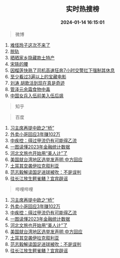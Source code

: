 <div align="center"><h2>实时热搜榜</h2><h4>2024-01-14 16:15:01</h4></div>

> 微博  

1. [难怪玲子这次不来了](https://s.weibo.com/weibo?q=%E9%9A%BE%E6%80%AA%E7%8E%B2%E5%AD%90%E8%BF%99%E6%AC%A1%E4%B8%8D%E6%9D%A5%E4%BA%86&t=31&band_rank=1&Refer=top)<br />
2. [脱轨](https://s.weibo.com/weibo?q=%E8%84%B1%E8%BD%A8&t=31&band_rank=2&Refer=top)<br />
3. [晒晒家乡隐藏款土特产](https://s.weibo.com/weibo?q=%23%E6%99%92%E6%99%92%E5%AE%B6%E4%B9%A1%E9%9A%90%E8%97%8F%E6%AC%BE%E5%9C%9F%E7%89%B9%E4%BA%A7%23&t=31&band_rank=3&Refer=top)<br />
4. [宋轶的腰](https://s.weibo.com/weibo?q=%E5%AE%8B%E8%BD%B6%E7%9A%84%E8%85%B0&t=31&band_rank=4&Refer=top)<br />
5. [因榴莲快熟了司机高速狂奔7小时交警拦下强制其休息](https://s.weibo.com/weibo?q=%23%E5%9B%A0%E6%A6%B4%E8%8E%B2%E5%BF%AB%E7%86%9F%E4%BA%86%E5%8F%B8%E6%9C%BA%E9%AB%98%E9%80%9F%E7%8B%82%E5%A5%947%E5%B0%8F%E6%97%B6%E4%BA%A4%E8%AD%A6%E6%8B%A6%E4%B8%8B%E5%BC%BA%E5%88%B6%E5%85%B6%E4%BC%91%E6%81%AF%23&t=31&band_rank=5&Refer=top)<br />
6. [至少看过3遍以上的宝藏电影](https://s.weibo.com/weibo?q=%E8%87%B3%E5%B0%91%E7%9C%8B%E8%BF%873%E9%81%8D%E4%BB%A5%E4%B8%8A%E7%9A%84%E5%AE%9D%E8%97%8F%E7%94%B5%E5%BD%B1&t=31&band_rank=6&Refer=top)<br />
7. [刘涛 胡歌活到现在真是奇迹](https://s.weibo.com/weibo?q=%E5%88%98%E6%B6%9B%20%E8%83%A1%E6%AD%8C%E6%B4%BB%E5%88%B0%E7%8E%B0%E5%9C%A8%E7%9C%9F%E6%98%AF%E5%A5%87%E8%BF%B9&t=31&band_rank=7&Refer=top)<br />
8. [管泽元余霜食物中毒](https://s.weibo.com/weibo?q=%23%E7%AE%A1%E6%B3%BD%E5%85%83%E4%BD%99%E9%9C%9C%E9%A3%9F%E7%89%A9%E4%B8%AD%E6%AF%92%23&t=31&band_rank=8&Refer=top)<br />
9. [中国女兵入伍前美入伍后飒](https://s.weibo.com/weibo?q=%23%E4%B8%AD%E5%9B%BD%E5%A5%B3%E5%85%B5%E5%85%A5%E4%BC%8D%E5%89%8D%E7%BE%8E%E5%85%A5%E4%BC%8D%E5%90%8E%E9%A3%92%23&t=31&band_rank=9&Refer=top)<br />

> 知乎  


> 百度  

1. [习主席再提中欧之“桥”](https://www.baidu.com/s?wd=%E4%B9%A0%E4%B8%BB%E5%B8%AD%E5%86%8D%E6%8F%90%E4%B8%AD%E6%AC%A7%E4%B9%8B%E2%80%9C%E6%A1%A5%E2%80%9D&sa=fyb_news&rsv_dl=fyb_news)<br />
2. [外卖小哥回应3年赚102万](https://www.baidu.com/s?wd=%E5%A4%96%E5%8D%96%E5%B0%8F%E5%93%A5%E5%9B%9E%E5%BA%943%E5%B9%B4%E8%B5%9A102%E4%B8%87&sa=fyb_news&rsv_dl=fyb_news)<br />
3. [中疾控：得过甲流仍有可能得乙流](https://www.baidu.com/s?wd=%E4%B8%AD%E7%96%BE%E6%8E%A7%EF%BC%9A%E5%BE%97%E8%BF%87%E7%94%B2%E6%B5%81%E4%BB%8D%E6%9C%89%E5%8F%AF%E8%83%BD%E5%BE%97%E4%B9%99%E6%B5%81&sa=fyb_news&rsv_dl=fyb_news)<br />
4. [一图读懂2023年金融统计数据](https://www.baidu.com/s?wd=%E4%B8%80%E5%9B%BE%E8%AF%BB%E6%87%822023%E5%B9%B4%E9%87%91%E8%9E%8D%E7%BB%9F%E8%AE%A1%E6%95%B0%E6%8D%AE&sa=fyb_news&rsv_dl=fyb_news)<br />
5. [河北文旅也开始用“美人计”了](https://www.baidu.com/s?wd=%E6%B2%B3%E5%8C%97%E6%96%87%E6%97%85%E4%B9%9F%E5%BC%80%E5%A7%8B%E7%94%A8%E2%80%9C%E7%BE%8E%E4%BA%BA%E8%AE%A1%E2%80%9D%E4%BA%86&sa=fyb_news&rsv_dl=fyb_news)<br />
6. [美国就台湾地区选举发声明 中方回应](https://www.baidu.com/s?wd=%E7%BE%8E%E5%9B%BD%E5%B0%B1%E5%8F%B0%E6%B9%BE%E5%9C%B0%E5%8C%BA%E9%80%89%E4%B8%BE%E5%8F%91%E5%A3%B0%E6%98%8E+%E4%B8%AD%E6%96%B9%E5%9B%9E%E5%BA%94&sa=fyb_news&rsv_dl=fyb_news)<br />
7. [土耳其空袭伊拉克叙利亚](https://www.baidu.com/s?wd=%E5%9C%9F%E8%80%B3%E5%85%B6%E7%A9%BA%E8%A2%AD%E4%BC%8A%E6%8B%89%E5%85%8B%E5%8F%99%E5%88%A9%E4%BA%9A&sa=fyb_news&rsv_dl=fyb_news)<br />
8. [范志毅解读国足进球被吹：不是误判](https://www.baidu.com/s?wd=%E8%8C%83%E5%BF%97%E6%AF%85%E8%A7%A3%E8%AF%BB%E5%9B%BD%E8%B6%B3%E8%BF%9B%E7%90%83%E8%A2%AB%E5%90%B9%EF%BC%9A%E4%B8%8D%E6%98%AF%E8%AF%AF%E5%88%A4&sa=fyb_news&rsv_dl=fyb_news)<br />
9. [往长江放生鳄雀鳝？宜宾辟谣](https://www.baidu.com/s?wd=%E5%BE%80%E9%95%BF%E6%B1%9F%E6%94%BE%E7%94%9F%E9%B3%84%E9%9B%80%E9%B3%9D%EF%BC%9F%E5%AE%9C%E5%AE%BE%E8%BE%9F%E8%B0%A3&sa=fyb_news&rsv_dl=fyb_news)<br />

> 哔哩哔哩  

1. [习主席再提中欧之“桥”](https://www.baidu.com/s?wd=%E4%B9%A0%E4%B8%BB%E5%B8%AD%E5%86%8D%E6%8F%90%E4%B8%AD%E6%AC%A7%E4%B9%8B%E2%80%9C%E6%A1%A5%E2%80%9D&sa=fyb_news&rsv_dl=fyb_news)<br />
2. [外卖小哥回应3年赚102万](https://www.baidu.com/s?wd=%E5%A4%96%E5%8D%96%E5%B0%8F%E5%93%A5%E5%9B%9E%E5%BA%943%E5%B9%B4%E8%B5%9A102%E4%B8%87&sa=fyb_news&rsv_dl=fyb_news)<br />
3. [中疾控：得过甲流仍有可能得乙流](https://www.baidu.com/s?wd=%E4%B8%AD%E7%96%BE%E6%8E%A7%EF%BC%9A%E5%BE%97%E8%BF%87%E7%94%B2%E6%B5%81%E4%BB%8D%E6%9C%89%E5%8F%AF%E8%83%BD%E5%BE%97%E4%B9%99%E6%B5%81&sa=fyb_news&rsv_dl=fyb_news)<br />
4. [一图读懂2023年金融统计数据](https://www.baidu.com/s?wd=%E4%B8%80%E5%9B%BE%E8%AF%BB%E6%87%822023%E5%B9%B4%E9%87%91%E8%9E%8D%E7%BB%9F%E8%AE%A1%E6%95%B0%E6%8D%AE&sa=fyb_news&rsv_dl=fyb_news)<br />
5. [河北文旅也开始用“美人计”了](https://www.baidu.com/s?wd=%E6%B2%B3%E5%8C%97%E6%96%87%E6%97%85%E4%B9%9F%E5%BC%80%E5%A7%8B%E7%94%A8%E2%80%9C%E7%BE%8E%E4%BA%BA%E8%AE%A1%E2%80%9D%E4%BA%86&sa=fyb_news&rsv_dl=fyb_news)<br />
6. [美国就台湾地区选举发声明 中方回应](https://www.baidu.com/s?wd=%E7%BE%8E%E5%9B%BD%E5%B0%B1%E5%8F%B0%E6%B9%BE%E5%9C%B0%E5%8C%BA%E9%80%89%E4%B8%BE%E5%8F%91%E5%A3%B0%E6%98%8E+%E4%B8%AD%E6%96%B9%E5%9B%9E%E5%BA%94&sa=fyb_news&rsv_dl=fyb_news)<br />
7. [土耳其空袭伊拉克叙利亚](https://www.baidu.com/s?wd=%E5%9C%9F%E8%80%B3%E5%85%B6%E7%A9%BA%E8%A2%AD%E4%BC%8A%E6%8B%89%E5%85%8B%E5%8F%99%E5%88%A9%E4%BA%9A&sa=fyb_news&rsv_dl=fyb_news)<br />
8. [范志毅解读国足进球被吹：不是误判](https://www.baidu.com/s?wd=%E8%8C%83%E5%BF%97%E6%AF%85%E8%A7%A3%E8%AF%BB%E5%9B%BD%E8%B6%B3%E8%BF%9B%E7%90%83%E8%A2%AB%E5%90%B9%EF%BC%9A%E4%B8%8D%E6%98%AF%E8%AF%AF%E5%88%A4&sa=fyb_news&rsv_dl=fyb_news)<br />
9. [往长江放生鳄雀鳝？宜宾辟谣](https://www.baidu.com/s?wd=%E5%BE%80%E9%95%BF%E6%B1%9F%E6%94%BE%E7%94%9F%E9%B3%84%E9%9B%80%E9%B3%9D%EF%BC%9F%E5%AE%9C%E5%AE%BE%E8%BE%9F%E8%B0%A3&sa=fyb_news&rsv_dl=fyb_news)<br />
